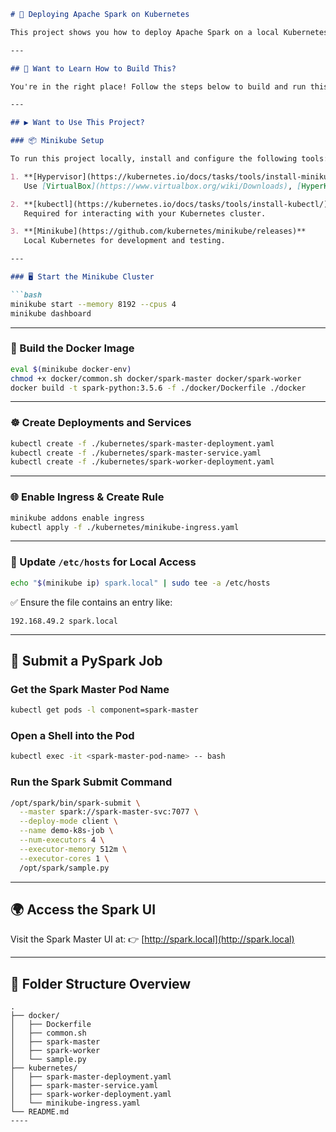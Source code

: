 ````markdown
# 🚀 Deploying Apache Spark on Kubernetes

This project shows you how to deploy Apache Spark on a local Kubernetes cluster using Minikube.

---

## 🔧 Want to Learn How to Build This?

You're in the right place! Follow the steps below to build and run this project.

---

## ▶️ Want to Use This Project?

### 📦 Minikube Setup

To run this project locally, install and configure the following tools:

1. **[Hypervisor](https://kubernetes.io/docs/tasks/tools/install-minikube/#install-a-hypervisor)**  
   Use [VirtualBox](https://www.virtualbox.org/wiki/Downloads), [HyperKit](https://github.com/moby/hyperkit), or another hypervisor supported by your OS.

2. **[kubectl](https://kubernetes.io/docs/tasks/tools/install-kubectl/)**  
   Required for interacting with your Kubernetes cluster.

3. **[Minikube](https://github.com/kubernetes/minikube/releases)**  
   Local Kubernetes for development and testing.

---

### 🖥️ Start the Minikube Cluster

```bash
minikube start --memory 8192 --cpus 4
minikube dashboard
````

---

### 🐳 Build the Docker Image

```bash
eval $(minikube docker-env)
chmod +x docker/common.sh docker/spark-master docker/spark-worker
docker build -t spark-python:3.5.6 -f ./docker/Dockerfile ./docker
```

---

### ☸️ Create Deployments and Services

```bash
kubectl create -f ./kubernetes/spark-master-deployment.yaml
kubectl create -f ./kubernetes/spark-master-service.yaml
kubectl create -f ./kubernetes/spark-worker-deployment.yaml
```

---

### 🌐 Enable Ingress & Create Rule

```bash
minikube addons enable ingress
kubectl apply -f ./kubernetes/minikube-ingress.yaml
```

---

### 🧭 Update `/etc/hosts` for Local Access

```bash
echo "$(minikube ip) spark.local" | sudo tee -a /etc/hosts
```

✅ Ensure the file contains an entry like:

```
192.168.49.2 spark.local
```

---

## 🧪 Submit a PySpark Job

### Get the Spark Master Pod Name

```bash
kubectl get pods -l component=spark-master
```

### Open a Shell into the Pod

```bash
kubectl exec -it <spark-master-pod-name> -- bash
```

### Run the Spark Submit Command

```bash
/opt/spark/bin/spark-submit \
  --master spark://spark-master-svc:7077 \
  --deploy-mode client \
  --name demo-k8s-job \
  --num-executors 4 \
  --executor-memory 512m \
  --executor-cores 1 \
  /opt/spark/sample.py
```

---

## 🌍 Access the Spark UI

Visit the Spark Master UI at:
👉 [http://spark.local](http://spark.local)

---

## 📁 Folder Structure Overview

```
.
├── docker/
│   ├── Dockerfile
│   ├── common.sh
│   ├── spark-master
│   ├── spark-worker
│   └── sample.py
├── kubernetes/
│   ├── spark-master-deployment.yaml
│   ├── spark-master-service.yaml
│   ├── spark-worker-deployment.yaml
│   └── minikube-ingress.yaml
└── README.md
----
```
